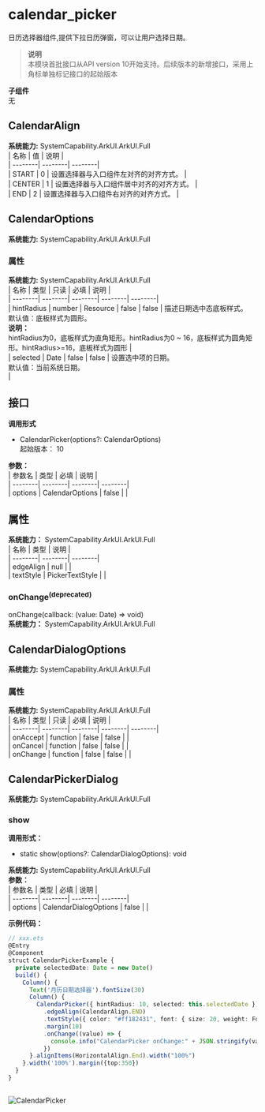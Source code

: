 # calendar_picker    
日历选择器组件,提供下拉日历弹窗，可以让用户选择日期。  
> **说明**   
>本模块首批接口从API version 10开始支持。后续版本的新增接口，采用上角标单独标记接口的起始版本  
  
 **子组件**   
无  
    
## CalendarAlign    
    
 **系统能力:**  SystemCapability.ArkUI.ArkUI.Full    
| 名称 | 值 | 说明 |  
| --------| --------| --------|  
| START | 0 | 设置选择器与入口组件左对齐的对齐方式。 |  
| CENTER | 1 | 设置选择器与入口组件居中对齐的对齐方式。 |  
| END | 2 | 设置选择器与入口组件右对齐的对齐方式。 |  
    
## CalendarOptions  
 **系统能力:**  SystemCapability.ArkUI.ArkUI.Full    
### 属性    
 **系统能力:**  SystemCapability.ArkUI.ArkUI.Full    
| 名称 | 类型 | 只读 | 必填 | 说明 |  
| --------| --------| --------| --------| --------|  
| hintRadius | number \| Resource | false | false | 描述日期选中态底板样式。<br/>默认值：底板样式为圆形。<br />**说明：**<br />hintRadius为0，底板样式为直角矩形。hintRadius为0 ~ 16，底板样式为圆角矩形。hintRadius>=16，底板样式为圆形 |  
| selected | Date | false | false | 设置选中项的日期。<br/>默认值：当前系统日期。<br/> |  
    
## 接口  
  
  
    
 **调用形式**     
    
- CalendarPicker(options?: CalendarOptions)    
起始版本： 10    
    
 **参数：**     
| 参数名 | 类型 | 必填 | 说明 |  
| --------| --------| --------| --------|  
| options | CalendarOptions | false |  |  
    
## 属性  
    
 **系统能力：** SystemCapability.ArkUI.ArkUI.Full    
| 名称 | 类型 | 说明 |  
| --------| --------| --------|  
| edgeAlign | null |  |  
| textStyle |  PickerTextStyle |  |  
    
### onChange<sup>(deprecated)</sup>    
onChange(callback: (value: Date) => void)    
 **系统能力：** SystemCapability.ArkUI.ArkUI.Full    
## CalendarDialogOptions  
 **系统能力:**  SystemCapability.ArkUI.ArkUI.Full    
### 属性    
 **系统能力:**  SystemCapability.ArkUI.ArkUI.Full    
| 名称 | 类型 | 只读 | 必填 | 说明 |  
| --------| --------| --------| --------| --------|  
| onAccept | function | false | false |  |  
| onCancel | function | false | false |  |  
| onChange | function | false | false |  |  
    
## CalendarPickerDialog  
 **系统能力:**  SystemCapability.ArkUI.ArkUI.Full    
### show  
 **调用形式：**     
- static show(options?: CalendarDialogOptions): void  
  
 **系统能力:**  SystemCapability.ArkUI.ArkUI.Full    
 **参数：**     
| 参数名 | 类型 | 必填 | 说明 |  
| --------| --------| --------| --------|  
| options | CalendarDialogOptions | false |  |  
    
 **示例代码：**   
```ts    
// xxx.ets  
@Entry  
@Component  
struct CalendarPickerExample {  
  private selectedDate: Date = new Date()  
  build() {  
    Column() {  
      Text('月历日期选择器').fontSize(30)  
      Column() {  
        CalendarPicker({ hintRadius: 10, selected: this.selectedDate })  
          .edgeAlign(CalendarAlign.END)  
          .textStyle({ color: "#ff182431", font: { size: 20, weight: FontWeight.Normal } })  
          .margin(10)  
          .onChange((value) => {  
            console.info("CalendarPicker onChange:" + JSON.stringify(value))  
          })  
      }.alignItems(HorizontalAlign.End).width("100%")  
    }.width('100%').margin({top:350})  
  }  
}  
    
```    
  
![CalendarPicker](figures/CalendarPicker.gif)  
